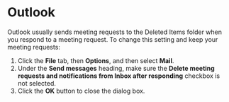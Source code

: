 Outlook
=======

Outlook usually sends meeting requests to the Deleted Items folder when you respond to a meeting request. To change this setting and keep your meeting requests:

1. Click the **File** tab, then **Options**, and then select **Mail**.
2. Under the **Send messages** heading, make sure the **Delete meeting requests and notifications from Inbox after responding** checkbox is not selected.
3. Click the **OK** button to close the dialog box.
